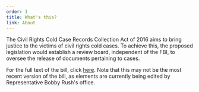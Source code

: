 ```yaml
---
order: 1
title: What's this?
link: About
---
```


The Civil Rights Cold Case Records Collection Act of 2016 aims to bring justice to the victims of civil rights cold cases. To achieve this, the proposed legislation would establish a review board, independent of the FBI, to oversee the release of documents pertaining to cases.

For the full text of the bill, click [here](/images/thecivilrightscoldcaserecordscollectionactof2016.pdf). Note that this may not be the most recent version of the bill, as elements are currently being edited by Representative Bobby Rush's office.
